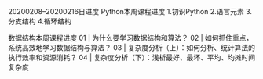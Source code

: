20200208–20200216日进度
Python本周课程进度
1.初识Python
2.语言元素
3.分支结构
4.循环结构

数据结构本周课程进度
01 | 为什么要学习数据结构和算法？
02 | 如何抓住重点，系统高效地学习数据结构与算法？
03 | 复杂度分析（上）：如何分析、统计算法的执行效率和资源消耗？
04 | 复杂度分析（下）：浅析最好、最坏、平均、均摊时间复杂度
